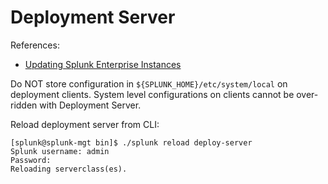 Deployment Server
=================

References:
- [Updating Splunk Enterprise Instances](http://docs.splunk.com/Documentation/Splunk/7.1.1/Updating/Aboutdeploymentserver)

Do NOT store configuration in `${SPLUNK_HOME}/etc/system/local`
on deployment clients. System level configurations on clients
cannot be over-ridden with Deployment Server.

Reload deployment server from CLI:
```
[splunk@splunk-mgt bin]$ ./splunk reload deploy-server
Splunk username: admin
Password: 
Reloading serverclass(es).
```


